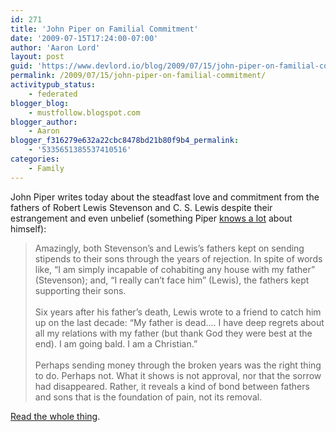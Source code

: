```yaml
---
id: 271
title: 'John Piper on Familial Commitment'
date: '2009-07-15T17:24:00-07:00'
author: 'Aaron Lord'
layout: post
guid: 'https://www.devlord.io/blog/2009/07/15/john-piper-on-familial-commitment/'
permalink: /2009/07/15/john-piper-on-familial-commitment/
activitypub_status:
    - federated
blogger_blog:
    - mustfollow.blogspot.com
blogger_author:
    - Aaron
blogger_f316279e632a22cbc8478bd21b80f9b4_permalink:
    - '5335651385537410516'
categories:
    - Family
---
```


John Piper writes today about the steadfast love and commitment from the fathers of Robert Lewis Stevenson and C. S. Lewis despite their estrangement and even unbelief (something Piper <a href="http://www.desiringgod.org/ResourceLibrary/AskPastorJohn/ByTopic/40/3903_Should_a_pastor_continue_in_ministry_if_one_of_his_children_proves_to_be_an_unbeliever/">knows a lot</a> about himself):<blockquote>Amazingly, both Stevenson’s and Lewis’s fathers kept on sending stipends to their sons through the years of rejection. In spite of words like, “I am simply incapable of cohabiting any house with my father” (Stevenson); and, “I really can’t face him” (Lewis), the fathers kept supporting their sons.<br /><br />Six years after his father’s death, Lewis wrote to a friend to catch him up on the last decade: “My father is dead.... I have deep regrets about all my relations with my father (but thank God they were best at the end). I am going bald. I am a Christian.”<br /><br />Perhaps sending money through the broken years was the right thing to do. Perhaps not. What it shows is not approval, nor that the sorrow had disappeared. Rather, it reveals a kind of bond between fathers and sons that is the foundation of pain, not its removal.</blockquote><a href="http://www.desiringgod.org/ResourceLibrary/TasteAndSee/ByDate/2009/4101_The_Sorrows_of_Fathers_and_Sons/">Read the whole thing</a>.<div class="blogger-post-footer"><img width='1' height='1' src='https://blogger.googleusercontent.com/tracker/2602771351651662379-5335651385537410516?l=mustfollow.blogspot.com' alt='' /></div>